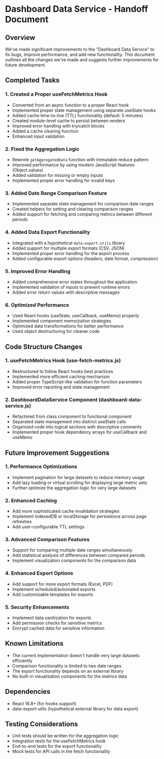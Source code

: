 # Dashboard Data Service - Handoff Document

## Overview
We've made significant improvements to the "Dashboard Data Service" to fix bugs, improve performance, and add new functionality. This document outlines all the changes we've made and suggests further improvements for future development.

## Completed Tasks

### 1. Created a Proper useFetchMetrics Hook
- Converted from an async function to a proper React hook
- Implemented proper state management using separate useState hooks
- Added cache time-to-live (TTL) functionality (default: 5 minutes)
- Created module-level cache to persist between renders
- Improved error handling with try/catch blocks
- Added a cache clearing function
- Enhanced input validation

### 2. Fixed the Aggregation Logic
- Rewrote `getAggregatedData` function with immutable reduce pattern
- Improved performance by using modern JavaScript features (Object.values)
- Added validation for missing or empty inputs
- Implemented proper error handling for invalid keys

### 3. Added Date Range Comparison Feature
- Implemented separate state management for comparison date ranges
- Created helpers for setting and clearing comparison ranges
- Added support for fetching and comparing metrics between different periods

### 4. Added Data Export Functionality
- Integrated with a hypothetical `data-export-utils` library
- Added support for multiple export formats (CSV, JSON)
- Implemented proper error handling for the export process
- Added configurable export options (headers, date format, compression)

### 5. Improved Error Handling
- Added comprehensive error states throughout the application
- Implemented validation of inputs to prevent runtime errors
- Added error return values with descriptive messages

### 6. Optimized Performance
- Used React hooks (useState, useCallback, useMemo) properly
- Implemented component memoization strategies
- Optimized data transformations for better performance
- Used object destructuring for cleaner code

## Code Structure Changes

### 1. useFetchMetrics Hook (use-fetch-metrics.js)
- Restructured to follow React hooks best practices
- Implemented more efficient caching mechanism
- Added proper TypeScript-like validation for function parameters
- Improved error reporting and state management

### 2. DashboardDataService Component (dashboard-data-service.js)
- Refactored from class component to functional component
- Separated state management into distinct useState calls
- Organized code into logical sections with descriptive comments
- Implemented proper hook dependency arrays for useCallback and useMemo

## Future Improvement Suggestions

### 1. Performance Optimizations
- Implement pagination for large datasets to reduce memory usage
- Add lazy loading or virtual scrolling for displaying large metric sets
- Further optimize the aggregation logic for very large datasets

### 2. Enhanced Caching
- Add more sophisticated cache invalidation strategies
- Implement IndexedDB or localStorage for persistence across page refreshes
- Add user-configurable TTL settings

### 3. Advanced Comparison Features
- Support for comparing multiple date ranges simultaneously
- Add statistical analysis of differences between compared periods
- Implement visualization components for the comparison data

### 4. Enhanced Export Options
- Add support for more export formats (Excel, PDF)
- Implement scheduled/automated exports
- Add customizable templates for exports

### 5. Security Enhancements
- Implement data sanitization for exports
- Add permission checks for sensitive metrics
- Encrypt cached data for sensitive information

## Known Limitations
- The current implementation doesn't handle very large datasets efficiently
- Comparison functionality is limited to two date ranges
- The export functionality depends on an external library
- No built-in visualization components for the metrics data

## Dependencies
- React 16.8+ (for hooks support)
- data-export-utils (hypothetical external library for data export)

## Testing Considerations
- Unit tests should be written for the aggregation logic
- Integration tests for the useFetchMetrics hook
- End-to-end tests for the export functionality
- Mock tests for API calls in the fetch functionality
